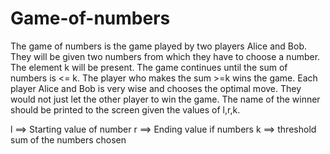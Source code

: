 # Game-of-numbers

The game of numbers is the game played by two players Alice and Bob.
They will be given two numbers from which they have to choose a number. 
The element k will be present. 
The game continues until the sum of numbers is <= k.
The player who makes the sum >=k wins the game.
Each player Alice and Bob is very wise and chooses the optimal move.
They would not just let the other player to win the game.
The name of the winner should be printed to the screen given the values of l,r,k.

l ==> Starting value of number 
r ==> Ending value if numbers
k ==> threshold sum of the numbers chosen
